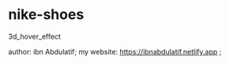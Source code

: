 # nike-shoes
3d_hover_effect


author: ibn Abdulatif;
my website: https://ibnabdulatif.netlify.app ;
